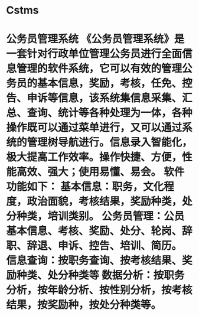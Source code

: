 # Cstms
 # 公务员管理系统  《公务员管理系统》是一套针对行政单位管理公务员进行全面信息管理的软件系统，它可以有效的管理公务员的基本信息，奖励，考核，任免、控告、申诉等信息，该系统集信息采集、汇总、查询、统计等各种处理为一体，各种操作既可以通过菜单进行，又可以通过系统的管理树导航进行。信息录入智能化，极大提高工作效率。操作快捷、方便，性能高效、强大；使用易懂、易会。 软件功能如下： 基本信息：职务，文化程度，政治面貌，考核结果，奖励种类，处分种类，培训类别。 公务员管理：公员基本信息、考核、奖励、处分、轮岗、辞职、辞退、申诉、控告、培训、简历。 信息查询：按职务查询、按考核结果、奖励种类、处分种类等 数据分析：按职务分析，按年龄分析、按性别分析，按考核结果，按奖励种，按处分种类等。
